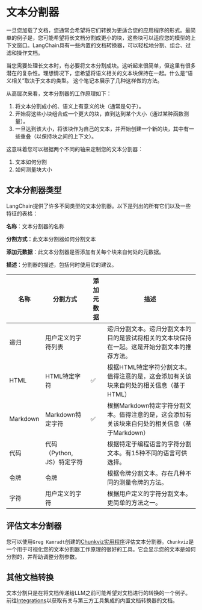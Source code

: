 # 文本分割器

一旦您加载了文档，您通常会希望将它们转换为更适合您的应用程序的形式。最简单的例子是，您可能希望将长文档分割成更小的块，这些块可以适应您的模型的上下文窗口。LangChain具有一些内置的文档转换器，可以轻松地分割、组合、过滤和操作文档。

当您需要处理长文本时，有必要将文本分割成块。这听起来很简单，但这里有很多潜在的复杂性。理想情况下，您希望将语义相关的文本块保持在一起。什么是“语义相关”取决于文本的类型。
这个笔记本展示了几种这样做的方法。

从高层次来看，文本分割器的工作原理如下：

1. 将文本分割成小的、语义上有意义的块（通常是句子）。
2. 开始将这些小块组合成一个更大的块，直到达到某个大小（通过某种函数测量）。
3. 一旦达到该大小，将该块作为自己的文本，并开始创建一个新的块，其中有一些重叠（以保持块之间的上下文）。

这意味着您可以根据两个不同的轴来定制您的文本分割器：

1. 文本如何分割
2. 如何测量块大小

## 文本分割器类型

LangChain提供了许多不同类型的文本分割器。以下是列出的所有它们以及一些特征的表格：

**名称**：文本分割器的名称

**分割方式**：此文本分割器如何分割文本

**添加元数据**：此文本分割器是否添加有关每个块来自何处的元数据。

**描述**：分割器的描述，包括何时使用它的建议。

| 名称     | 分割方式                   | 添加元数据 | 描述                                                         |
| -------- | -------------------------- | ---------- | ------------------------------------------------------------ |
| 递归     | 用户定义的字符列表         |            | 递归分割文本。递归分割文本的目的是尝试将相关的文本块保持在一起。这是开始分割文本的推荐方法。 |
| HTML     | HTML特定字符               | ✅          | 根据HTML特定字符分割文本。值得注意的是，这会添加有关该块来自何处的相关信息（基于HTML） |
| Markdown | Markdown特定字符           | ✅          | 根据Markdown特定字符分割文本。值得注意的是，这会添加有关该块来自何处的相关信息（基于Markdown） |
| 代码     | 代码（Python, JS）特定字符 |            | 根据特定于编程语言的字符分割文本。有15种不同的语言可供选择。 |
| 令牌     | 令牌                       |            | 根据令牌分割文本。存在几种不同的测量令牌的方法。             |
| 字符     | 用户定义的字符             |            | 根据用户定义的字符分割文本。更简单的方法之一。               |

## 评估文本分割器

您可以使用`Greg Kamradt`创建的[Chunkviz实用程序](https://www.chunkviz.com/)评估文本分割器。`Chunkviz`是一个用于可视化您的文本分割器工作原理的很好的工具。它会显示您的文本是如何分割的，并帮助调整分割参数。

## 其他文档转换

文本分割只是在将文档传递给LLM之前可能希望对文档进行的转换的一个例子。前往[Integrations](/docs/integrations/document_transformers/)以获取有关与第三方工具集成的内置文档转换器的文档。